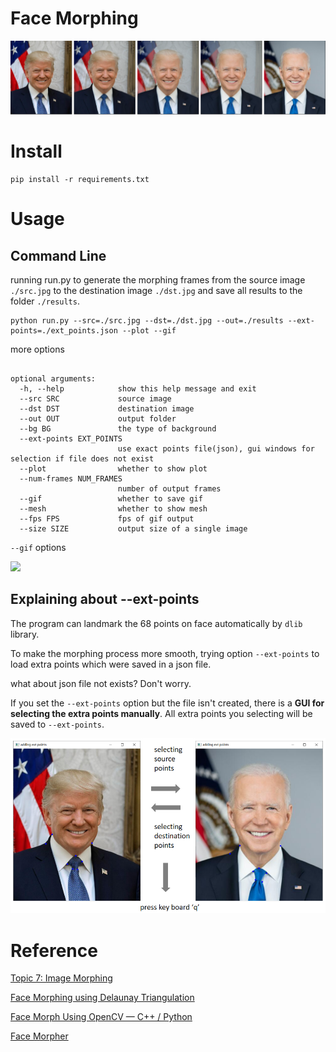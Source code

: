 # Face Morphing

![image-20221012213001454](assets/README/image-20221012213001454.png)

# Install

```shell
pip install -r requirements.txt
```

# Usage

## Command Line

running run.py to generate the morphing frames from the source image `./src.jpg` to the destination image `./dst.jpg` and save all results to the folder `./results`.

```shell
python run.py --src=./src.jpg --dst=./dst.jpg --out=./results --ext-points=./ext_points.json --plot --gif
```

more options

```shell

optional arguments:
  -h, --help            show this help message and exit
  --src SRC             source image
  --dst DST             destination image
  --out OUT             output folder
  --bg BG               the type of background
  --ext-points EXT_POINTS
                        use exact points file(json), gui windows for selection if file does not exist
  --plot                whether to show plot
  --num-frames NUM_FRAMES
                        number of output frames
  --gif                 whether to save gif
  --mesh                whether to show mesh
  --fps FPS             fps of gif output
  --size SIZE           output size of a single image
```

`--gif` options

![](assets/README/result.gif)

## Explaining about --ext-points

The program can landmark the 68 points on face automatically by `dlib` library. 

To make the morphing process more smooth, trying option `--ext-points` to load extra points which were saved in a json file.

what about json file not exists? Don't worry. 

If you set the `--ext-points` option but the file isn't created, there is a **GUI for selecting the extra points manually**. All extra points you selecting will be saved to `--ext-points`.

![image-20221012211831532](assets/README/image-20221012211831532.png)

# Reference

[Topic 7: Image Morphing](https://www.cs.toronto.edu/~mangas/teaching/320/slides/CSC320T12.pdf)

[Face Morphing using Delaunay Triangulation](https://devendrapratapyadav.github.io/FaceMorphing/) 

[Face Morph Using OpenCV — C++ / Python](https://learnopencv.com/face-morph-using-opencv-cpp-python/)

[Face Morpher](https://github.com/alyssaq/face_morpher) 
